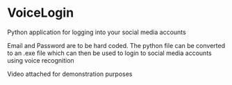 # VoiceLogin
Python application for logging into your social media accounts

Email and Password are to be hard coded. The python file can be converted to an .exe file which can then be used to login to social media accounts using voice recognition

Video attached for demonstration purposes

